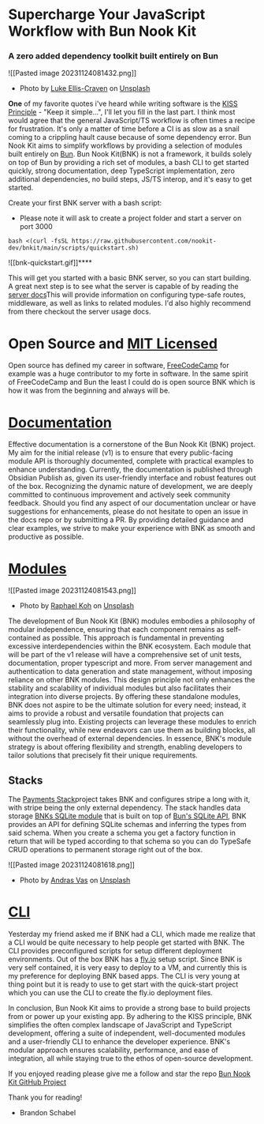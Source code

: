 # Supercharge Your JavaScript Workflow with Bun Nook Kit
### A zero added dependency toolkit built entirely on Bun
![[Pasted image 20231124081432.png]]
- Photo by [Luke Ellis-Craven](https://unsplash.com/@lukeelliscraven?utm_source=medium&utm_medium=referral) on [Unsplash](https://unsplash.com/?utm_source=medium&utm_medium=referral)

**One** of my favorite quotes i've heard while writing software is the [KISS Principle](https://en.wikipedia.org/wiki/KISS_principle) - "Keep it simple...", I'll let you fill in the last part.  I think most would agree that the general JavaScript/TS workflow is often times a recipe for frustration. It's only a matter of time before a CI is as slow as a snail coming to a crippling hault cause because of some dependency error. Bun Nook Kit aims to simplify workflows by providing a selection of modules built entirely on [Bun](https://bun.sh). Bun Nook Kit(BNK) is not a framework, it builds solely on top of Bun by providing a rich set of modules, a bash CLI to get started quickly, strong documentation, deep TypeScript implementation, zero additional dependencies, no build steps, JS/TS interop, and it's easy to get started.

Create your first BNK server with a bash script:
- Please note it will ask to create a project folder and start a server on port 3000
```shell
bash <(curl -fsSL https://raw.githubusercontent.com/nookit-dev/bnkit/main/scripts/quickstart.sh)
```

![[bnk-quickstart.gif]]****

This will get you started with a basic BNK server, so you can start building. A great next step is to see what the server is capable of by reading the [server docs](https://nookit.dev/readmes/server)This will provide information on configuring type-safe routes, middleware, as well as links to related modules. I'd also highly recommend from there checkout the server usage docs. 

# Open Source and [MIT Licensed](https://en.wikipedia.org/wiki/MIT_License)
Open source has defined my career in software, [FreeCodeCamp](https://www.freecodecamp.org/) for example was a huge contributor to my forte in software. In the same spirit of FreeCodeCamp and Bun the least I could do is open source BNK which is how it was from the beginning and always will be. 

# [Documentation](https://nookit.dev/readme)
Effective documentation is a cornerstone of the Bun Nook Kit (BNK) project. My aim for the initial release (v1) is to ensure that every public-facing module API is thoroughly documented, complete with practical examples to enhance understanding. Currently, the documentation is published through Obsidian Publish as, given its user-friendly interface and robust features out of the box. Recognizing the dynamic nature of development, we are deeply committed to continuous improvement and actively seek community feedback. Should you find any aspect of our documentation unclear or have suggestions for enhancements, please do not hesitate to open an issue in the docs repo or by submitting a PR. By providing detailed guidance and clear examples, we strive to make your experience with BNK as smooth and productive as possible.

# [Modules](https://nookit.dev/modules)
![[Pasted image 20231124081543.png]]
- Photo by [Raphael Koh](https://unsplash.com/@dreamevile?utm_source=medium&utm_medium=referral) on [Unsplash](https://unsplash.com/?utm_source=medium&utm_medium=referral)

The development of Bun Nook Kit (BNK) modules embodies a philosophy of modular independence, ensuring that each component remains as self-contained as possible. This approach is fundamental in preventing excessive interdependencies within the BNK ecosystem. Each module that will be part of the v1 release will have a comprehensive set of unit tests, documentation, proper typescript and more. From server management and authentication to data generation and state management, without imposing reliance on other BNK modules. This design principle not only enhances the stability and scalability of individual modules but also facilitates their integration into diverse projects. By offering these standalone modules, BNK does not aspire to be the ultimate solution for every need; instead, it aims to provide a robust and versatile foundation that projects can seamlessly plug into. Existing projects can leverage these modules to enrich their functionality, while new endeavors can use them as building blocks, all without the overhead of external dependencies. In essence, BNK's module strategy is about offering flexibility and strength, enabling developers to tailor solutions that precisely fit their unique requirements. 

## Stacks
The [Payments Stack](https://github.com/brandon-schabel/bnk-payments-stack)project takes BNK and configures stripe a long with it, with stripe being the only external dependency. The stack handles data storage [BNKs SQLite module](https://nookit.dev/readmes/sqlite) that is built on top of [Bun's SQLite API](https://bun.sh/docs/api/sqlite), BNK provides an API for defining SQLite schemas and inferring the types from said schema. When you create a schema you get a factory function in return that will be typed according to that schema so you can do TypeSafe CRUD operations to permanent storage right out of the box.

![[Pasted image 20231124081618.png]]
- Photo by [Andras Vas](https://unsplash.com/@wasdrew?utm_source=medium&utm_medium=referral) on [Unsplash](https://unsplash.com?utm_source=medium&utm_medium=referral)
# [CLI](https://nookit.dev/bnk-cli/bnk-cli-readme)
Yesterday my friend asked me if BNK had a CLI, which made me realize that a CLI would be quite necessary to help people get started with BNK. The CLI provides preconfigured scripts for setup different deployment environments. Out of the box BNK has a [fly.io](fly.io) setup script. Since BNK is very self contained, it is very easy to deploy to a VM, and currently this is my preference for deploying BNK based apps. The CLI is very young at thing point but it is ready to use to get start with the quick-start project which you can use the CLI to create the fly.io deployment files.

In conclusion, Bun Nook Kit aims to provide a strong base to build projects from or power up your existing app. By adhering to the KISS principle, BNK simplifies the often complex landscape of JavaScript and TypeScript development, offering a suite of independent, well-documented modules and a user-friendly CLI to enhance the developer experience. BNK's modular approach ensures scalability, performance, and ease of integration, all while staying true to the ethos of open-source development. 

If you enjoyed reading please give me a follow and star the repo 
[Bun Nook Kit GitHub Project](https://github.com/nookit-dev/bnkit)

Thank you for reading!
- Brandon Schabel